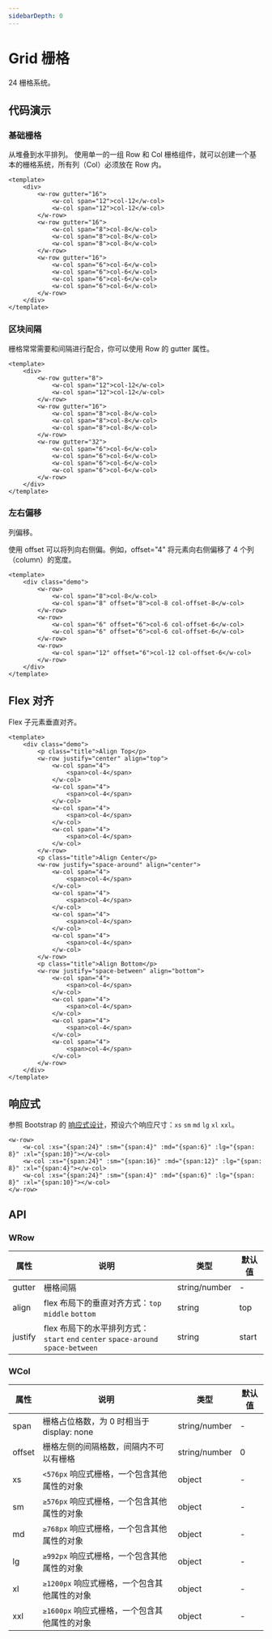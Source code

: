 ```yaml
---
sidebarDepth: 0
---
```


# Grid 栅格

24 栅格系统。

## 代码演示

### 基础栅格

从堆叠到水平排列。
使用单一的一组 Row 和 Col 栅格组件，就可以创建一个基本的栅格系统，所有列（Col）必须放在 Row 内。

<ClientOnly>
  <grid-basic />
</ClientOnly>

```vue
<template>
	<div>
		<w-row gutter="16">
			<w-col span="12">col-12</w-col>
			<w-col span="12">col-12</w-col>
		</w-row>
		<w-row gutter="16">
			<w-col span="8">col-8</w-col>
			<w-col span="8">col-8</w-col>
			<w-col span="8">col-8</w-col>
		</w-row>
		<w-row gutter="16">
			<w-col span="6">col-6</w-col>
			<w-col span="6">col-6</w-col>
			<w-col span="6">col-6</w-col>
			<w-col span="6">col-6</w-col>
		</w-row>
	</div>
</template>
```

### 区块间隔

栅格常常需要和间隔进行配合，你可以使用 Row 的 gutter 属性。

<ClientOnly>
  <grid-gutter />
</ClientOnly>

```vue
<template>
	<div>
		<w-row gutter="8">
			<w-col span="12">col-12</w-col>
			<w-col span="12">col-12</w-col>
		</w-row>
		<w-row gutter="16">
			<w-col span="8">col-8</w-col>
			<w-col span="8">col-8</w-col>
			<w-col span="8">col-8</w-col>
		</w-row>
		<w-row gutter="32">
			<w-col span="6">col-6</w-col>
			<w-col span="6">col-6</w-col>
			<w-col span="6">col-6</w-col>
			<w-col span="6">col-6</w-col>
		</w-row>
	</div>
</template>
```

### 左右偏移

列偏移。

使用 offset 可以将列向右侧偏。例如，offset="4" 将元素向右侧偏移了 4 个列（column）的宽度。

<ClientOnly>
  <grid-offset />
</ClientOnly>

```vue
<template>
	<div class="demo">
		<w-row>
			<w-col span="8">col-8</w-col>
			<w-col span="8" offset="8">col-8 col-offset-8</w-col>
		</w-row>
		<w-row>
			<w-col span="6" offset="6">col-6 col-offset-6</w-col>
			<w-col span="6" offset="6">col-6 col-offset-6</w-col>
		</w-row>
		<w-row>
			<w-col span="12" offset="6">col-12 col-offset-6</w-col>
		</w-row>
	</div>
</template>
```

## Flex 对齐

Flex 子元素垂直对齐。

<ClientOnly>
  <grid-flex />
</ClientOnly>

```vue
<template>
	<div class="demo">
		<p class="title">Align Top</p>
		<w-row justify="center" align="top">
			<w-col span="4">
				<span>col-4</span>
			</w-col>
			<w-col span="4">
				<span>col-4</span>
			</w-col>
			<w-col span="4">
				<span>col-4</span>
			</w-col>
			<w-col span="4">
				<span>col-4</span>
			</w-col>
		</w-row>
		<p class="title">Align Center</p>
		<w-row justify="space-around" align="center">
			<w-col span="4">
				<span>col-4</span>
			</w-col>
			<w-col span="4">
				<span>col-4</span>
			</w-col>
			<w-col span="4">
				<span>col-4</span>
			</w-col>
			<w-col span="4">
				<span>col-4</span>
			</w-col>
		</w-row>
		<p class="title">Align Bottom</p>
		<w-row justify="space-between" align="bottom">
			<w-col span="4">
				<span>col-4</span>
			</w-col>
			<w-col span="4">
				<span>col-4</span>
			</w-col>
			<w-col span="4">
				<span>col-4</span>
			</w-col>
			<w-col span="4">
				<span>col-4</span>
			</w-col>
		</w-row>
	</div>
</template>
```

## 响应式

参照 Bootstrap 的 [响应式设计](https://getbootstrap.com/docs/3.4/css/)，预设六个响应尺寸：`xs` `sm` `md` `lg` `xl` `xxl`。

<ClientOnly>
  <grid-bootstrap />
</ClientOnly>

```vue
<w-row>
	<w-col :xs="{span:24}" :sm="{span:4}" :md="{span:6}" :lg="{span: 8}" :xl="{span:10}"></w-col>
	<w-col :xs="{span:24}" :sm="{span:16}" :md="{span:12}" :lg="{span: 8}" :xl="{span:4}"></w-col>
	<w-col :xs="{span:24}" :sm="{span:4}" :md="{span:6}" :lg="{span: 8}" :xl="{span:10}"></w-col>
</w-row>
```

## API

### WRow

| 属性    | 说明                                                                             | 类型          | 默认值 |
| ------- | -------------------------------------------------------------------------------- | ------------- | ------ |
| gutter  | 栅格间隔                                                                         | string/number | -      |
| align   | flex 布局下的垂直对齐方式：`top` `middle` `bottom`                               | string        | top    |
| justify | flex 布局下的水平排列方式：`start` `end` `center` `space-around` `space-between` | string        | start  |

### WCol

| 属性   | 说明                                         | 类型          | 默认值 |
| ------ | -------------------------------------------- | ------------- | ------ |
| span   | 栅格占位格数，为 0 时相当于 display: none    | string/number | -      |
| offset | 栅格左侧的间隔格数，间隔内不可以有栅格       | string/number | 0      |
| xs     | `<576px` 响应式栅格，一个包含其他属性的对象  | object        | -      |
| sm     | `≥576px` 响应式栅格，一个包含其他属性的对象  | object        | -      |
| md     | `≥768px` 响应式栅格，一个包含其他属性的对象  | object        | -      |
| lg     | `≥992px` 响应式栅格，一个包含其他属性的对象  | object        | -      |
| xl     | `≥1200px` 响应式栅格，一个包含其他属性的对象 | object        | -      |
| xxl    | `≥1600px` 响应式栅格，一个包含其他属性的对象 | object        | -      |
